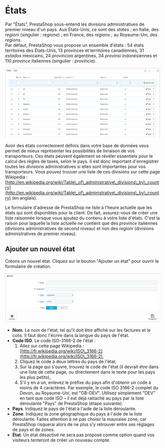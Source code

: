 # États

Par "États", PrestaShop sous-entend les divisions administratives de premier niveau d'un pays. Aux États-Unis, ce sont des _states_ ; en Italie, des _regioni_ (singulier : _regione_) ; en France, des _régions_ ; au Royaume-Uni, des _regions_. \
Par défaut, PrestaShop vous propose un ensemble d'états : 54 états territoires des États-Unis, 13 provinces et territoires canadiennes, 31 _estados_ mexicains, 24 _provincias_ argentines, 34 _provinsi_ indonésiennes et 110 _province_ italiennes (singulier : _provincia_).

![](../../../../.gitbook/assets/52298342.png)

Avoir des états correctement définis dans votre base de données vous permet de mieux représenter les possibilités de livraison de vos transporteurs. Ces états peuvent également se révéler essentiels pour le calcul des règles de taxes, selon le pays. Il est donc important d'enregistrer toutes les divisions administratives si elles sont importantes pour vos transporteurs. Vous pouvez trouver une liste de ces divisions sur cette page Wikipedia : [http://en.wikipedia.org/wiki/Table\_of\_administrative\_divisions\_by\_country](http://en.wikipedia.org/wiki/Table\_of\_administrative\_divisions\_by\_country) (en anglais).

Le formulaire d'adresse de PrestaShop ne liste à l'heure actuelle que les états qui sont disponibles pour le client. De fait, assurez-vous de créer une liste raisonnée lorsque vous ajoutez du contenu à votre liste d'états. C'est la raison pour laquelle la liste actuelle ne contient que des _province_ italiennes (divisions administratives de second niveau) et non des _regioni_ (divisions administratives de premier niveau).

## Ajouter un nouvel état <a href="#id-etats-ajouterunnouveletat" id="id-etats-ajouterunnouveletat"></a>

Créons un nouvel état. Cliquez sur le bouton "Ajouter un état" pour ouvrir le formulaire de création.

![](../../../../.gitbook/assets/52298343.png)

* **Nom**. Le nom de l'état, tel qu'il doit être affiché sur les factures et le colis. Il faut donc l'écrire dans la langue du pays de l'état.
* **Code ISO**. Le code ISO-3166-2 de l'état :
  1. Allez sur cette page Wikipedia : [http://fr.wikipedia.org/wiki/ISO\_3166-2](http://fr.wikipedia.org/wiki/ISO\_3166-2),
  2. Cliquez le code à deux lettres du pays de l'état,
  3. Sur la page qui s'ouvre, trouvez le code de l'état (il devrait être dans une liste de cette page, ou directement dans le texte pour les pays les plus petits),
  4. S'il y en a un, enlevez le préfixe du pays afin d'obtenir un code à moins de 4 caractères. Par exemple, le code ISO 3166-2 complet du Devon, au Royaume-Uni, est "GB-DEV". Utilisez simplement "DEV" en tant que code ISO – il est déjà rattaché au pays par la liste déroulante "Pays" de PrestaShop (étape suivante).
* **Pays**. Indiquez le pays de l'état à l'aide de la liste déroulante.
* **Zone**. Indiquez la zone géographique du pays à l'aide de la liste déroulante. Faites attention à ne pas choisir la mauvaise zone, car PrestaShop risquerai alors de ne plus s'y retrouver entre ses réglages de pays et de zones.
* **État**. Un état désactivé ne sera pas proposé comme option quand vos visiteurs tenteront de créer un nouveau compte.

